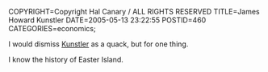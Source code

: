 COPYRIGHT=Copyright Hal Canary / ALL RIGHTS RESERVED
TITLE=James Howard Kunstler
DATE=2005-05-13 23:22:55
POSTID=460
CATEGORIES=economics;

I would dismiss [Kunstler](http://www.salon.com/news/feature/2005/05/14/kunstler/) as a quack, but for one thing.

I know the history of Easter Island.
